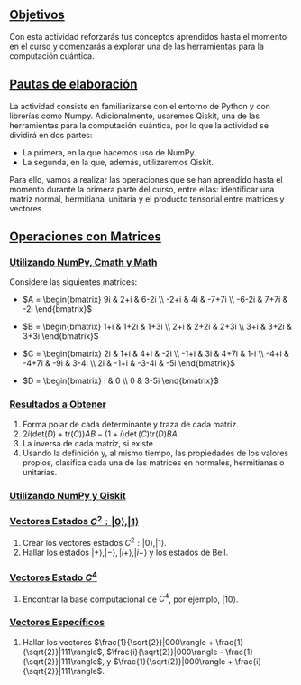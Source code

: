 ## <a id='toc1_1_'></a>[Objetivos](#toc0_)

Con esta actividad reforzarás tus conceptos aprendidos hasta el momento en el curso y comenzarás a explorar una de las herramientas para la computación cuántica.

## <a id='toc1_2_'></a>[Pautas de elaboración](#toc0_)

La actividad consiste en familiarizarse con el entorno de Python y con librerías como Numpy. Adicionalmente, usaremos Qiskit, una de las herramientas para la computación cuántica, por lo que la actividad se dividirá en dos partes:

- La primera, en la que hacemos uso de NumPy.
- La segunda, en la que, además, utilizaremos Qiskit.

Para ello, vamos a realizar las operaciones que se han aprendido hasta el momento durante la primera parte del curso, entre ellas: identificar una matriz normal, hermitiana, unitaria y el producto tensorial entre matrices y vectores.

## <a id='toc1_3_'></a>[Operaciones con Matrices](#toc0_)

### <a id='toc1_3_1_'></a>[Utilizando NumPy, Cmath y Math](#toc0_)

Considere las siguientes matrices:

- $A = \begin{bmatrix} 9i & 2+i & 6-2i \\ -2+i & 4i & -7+7i \\ -6-2i & 7+7i & -2i \end{bmatrix}$

- $B = \begin{bmatrix} 1+i & 1+2i & 1+3i \\ 2+i & 2+2i & 2+3i \\ 3+i & 3+2i & 3+3i \end{bmatrix}$

- $C = \begin{bmatrix} 2i & 1+i & 4+i & -2i 
                 \\ -1+i & 3i & 4+7i & 1-i 
                 \\ -4+i & -4+7i & -9i & 3-4i 
                 \\ 2i & -1+i & -3-4i & -5i \end{bmatrix}$

- $D = \begin{bmatrix} i & 0 \\ 0 & 3-5i \end{bmatrix}$

### <a id='toc1_3_2_'></a>[Resultados a Obtener](#toc0_)

1. Forma polar de cada determinante y traza de cada matriz.
2. $2i(\text{det}(D) + \text{tr}(C))AB - (1+i)\det(C)\text{tr}(D)BA$.
3. La inversa de cada matriz, si existe.
4. Usando la definición y, al mismo tiempo, las propiedades de los valores propios, clasifica cada una de las matrices en normales, hermitianas o unitarias.

### <a id='toc1_3_3_'></a>[Utilizando NumPy y Qiskit](#toc0_)

### <a id='toc1_3_4_'></a>[Vectores Estados $C^2: |0\rangle, |1\rangle$](#toc0_)

1. Crear los vectores estados $C^2: |0\rangle, |1\rangle$.
2. Hallar los estados $|+\rangle, |-\rangle, |i+\rangle, |i-\rangle$ y los estados de Bell.

### <a id='toc1_3_5_'></a>[Vectores Estado $C^4$](#toc0_)

1. Encontrar la base computacional de $C^4$, por ejemplo, $|10\rangle$.

### <a id='toc1_3_6_'></a>[Vectores Específicos](#toc0_)

1. Hallar los vectores $\frac{1}{\sqrt{2}}|000\rangle + \frac{1}{\sqrt{2}}|111\rangle$, $\frac{i}{\sqrt{2}}|000\rangle - \frac{1}{\sqrt{2}}|111\rangle$, y $\frac{1}{\sqrt{2}}|000\rangle + \frac{i}{\sqrt{2}}|111\rangle$.

